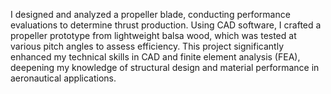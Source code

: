 I designed and analyzed a propeller blade, conducting performance evaluations to determine thrust production. Using CAD software, I crafted a propeller prototype from lightweight balsa wood, which was tested at various pitch angles to assess efficiency. This project significantly enhanced my technical skills in CAD and finite element analysis (FEA), deepening my knowledge of structural design and material performance in aeronautical applications.
